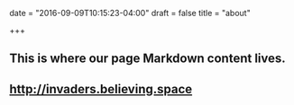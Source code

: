 date = "2016-09-09T10:15:23-04:00"
draft = false
title = "about"

+++

## This is where our page Markdown content lives.
## http://invaders.believing.space
